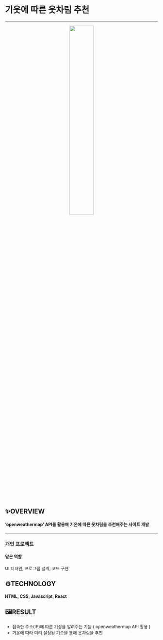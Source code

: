 # 기옷에 따른 옷차림 추천
---

<p align="center">
  <img src="https://user-images.githubusercontent.com/93754810/155666461-01a6f0ee-ef83-4aca-9557-ba9091436a6f.png" width="40%">
  </p>
  
## ✨OVERVIEW
#### ‘openweathermap’ API를 활용해 기온에 따른 옷차림을 추천해주는 사이트 개발
---
### 개인 프로젝트
#### 맡은 역할
UI 디자인, 프로그램 설계, 코드 구현 

## ⚙TECHNOLOGY
#### HTML, CSS, Javascript, React

## 🖼RESULT
- 접속한 주소(IP)에 따른 기상을 알려주는 기능 ( openweathermap API 활용 )
- 기온에 따라 미리 설정된 기준을 통해 옷차림을 추천
